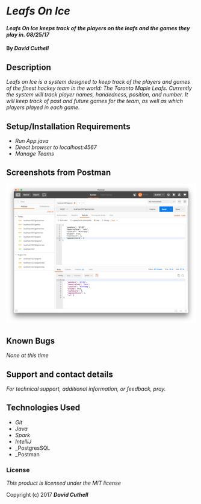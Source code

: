 # _Leafs On Ice_

#### _Leafs On Ice keeps track of the players on the leafs and the games they play in. 08/25/17_

#### By _**David Cuthell**_

## Description

_Leafs on Ice is a system designed to keep track of the players and games of the finest hockey team in the world: The Toronto Maple Leafs. Currently the system will track player names, handedness, position, and number. It will keep track of past and future games for the team, as well as which players played in each game._

## Setup/Installation Requirements

* _Run App.java_
* _Direct browser to localhost:4567_
* _Manage Teams_

## Screenshots from Postman

![alt text](https://raw.githubusercontent.com/dcuthell/leafsonice/master/screenshots/1.png)


## Known Bugs

_None at this time_

## Support and contact details

_For technical support, additional information, or feedback, pray._

## Technologies Used

* _Git_
* _Java_
* _Spark_
* _IntelliJ_
* _PostgresSQL
* _Postman

### License

*This product is licensed under the MIT license*

Copyright (c) 2017 **_David Cuthell_**